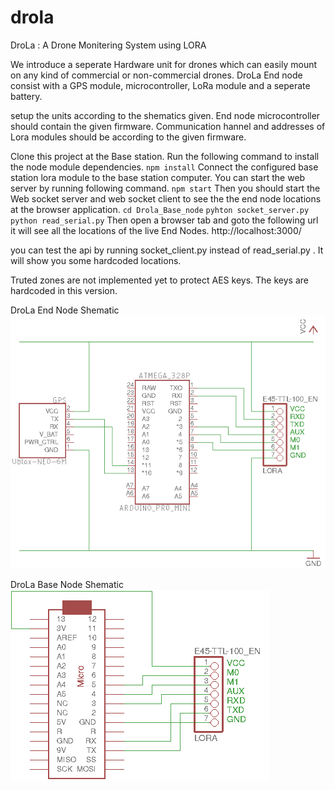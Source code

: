﻿# drola
DroLa : A Drone Monitering System using LORA

We introduce a seperate Hardware unit for drones which can easily mount on any kind of commercial or non-commercial drones. DroLa End node consist with a GPS module, microcontroller, LoRa module and a seperate battery.

setup the units according to the shematics given. End node microcontroller should contain the given firmware. Communication hannel and addresses of Lora modules should be according to the given firmware.

Clone this project at the Base station. Run the following command to install the node module dependencies.
`npm install`
Connect the configured base station lora module to the base station computer. You can start the web server by running following command.
`npm start`
Then you should start the Web socket server and web socket client to see the the end node locations at the browser application.
`cd Drola_Base_node`
`pyhton socket_server.py`
`python read_serial.py`
Then open a browser tab and goto the following url it will see all the locations of the live End Nodes.
http://localhost:3000/

you can test the api by running socket_client.py instead of read_serial.py . It will show you some hardcoded locations.

Truted zones are not implemented yet to protect AES keys. The keys are hardcoded in this version.
  
DroLa End Node Shematic
![Alt text](/LoRa_End_Node/drola_end_node.png?raw=true "Optional Title")

DroLa Base Node Shematic
![Alt text](/Drola_Base_Node/hardware/drola_base_node.png?raw=true "Optional Title")
